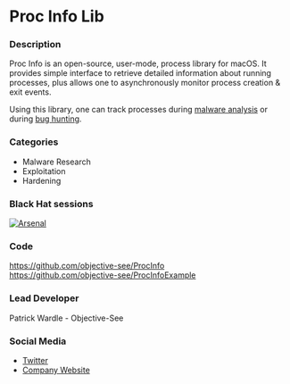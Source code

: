 # Proc Info Lib

### Description
Proc Info is an open-source, user-mode, process library for macOS. It provides simple interface to retrieve detailed information about running processes, plus allows one to asynchronously monitor process creation & exit events.

Using this library, one can track processes during [malware analysis](https://speakerdeck.com/patrickwardle/fruitfly-via-a-custom-c-and-c-server?slide=17) or during [bug hunting](https://speakerdeck.com/patrickwardle/defcon-2017-death-by-1000-installers-its-all-broken?slide=20).


### Categories
* Malware Research
* Exploitation
* Hardening


### Black Hat sessions
[![Arsenal](https://rawgit.com/toolswatch/badges/master/arsenal/2017.svg)](http://www.toolswatch.org/2017/06/the-black-hat-arsenal-usa-2017-phenomenal-line-up-announced/)
 
### Code 
https://github.com/objective-see/ProcInfo<br>
https://github.com/objective-see/ProcInfoExample

### Lead Developer
 Patrick Wardle - Objective-See

### Social Media 
* [Twitter](https://twitter.com/patrickwardle)
* [Company Website](https://objective-see.com) 
             
